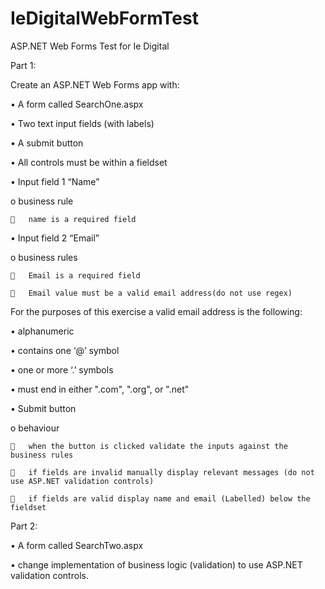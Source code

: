 # IeDigitalWebFormTest
ASP.NET Web Forms Test for Ie Digital

Part 1:

Create an ASP.NET Web Forms app with:

  •	A form called SearchOne.aspx
  
  •	Two text input fields (with labels)
  
  •	A submit button
  
  •	All controls must be within a fieldset
  

•	Input field 1 “Name”

  o	business rule 
  
    	name is a required field
    
•	Input field 2 “Email” 

  o	business rules 
  
    	Email is a required field 
    
    	Email value must be a valid email address(do not use regex)
    

For the purposes of this exercise a valid email address is the following:

  •	alphanumeric
  
  •	contains one ‘@’ symbol
  
  •	one or more ‘.’ symbols
  
  •	must end in either ".com", ".org", or ".net" 
  

•	Submit button

  o	behaviour
  
    	when the button is clicked validate the inputs against the business rules
    
    	if fields are invalid manually display relevant messages (do not use ASP.NET validation controls)
    
    	if fields are valid display name and email (Labelled) below the fieldset
    

Part 2:

  •	A form called SearchTwo.aspx
  
  •	change implementation of business logic (validation) to use ASP.NET validation controls.
  
